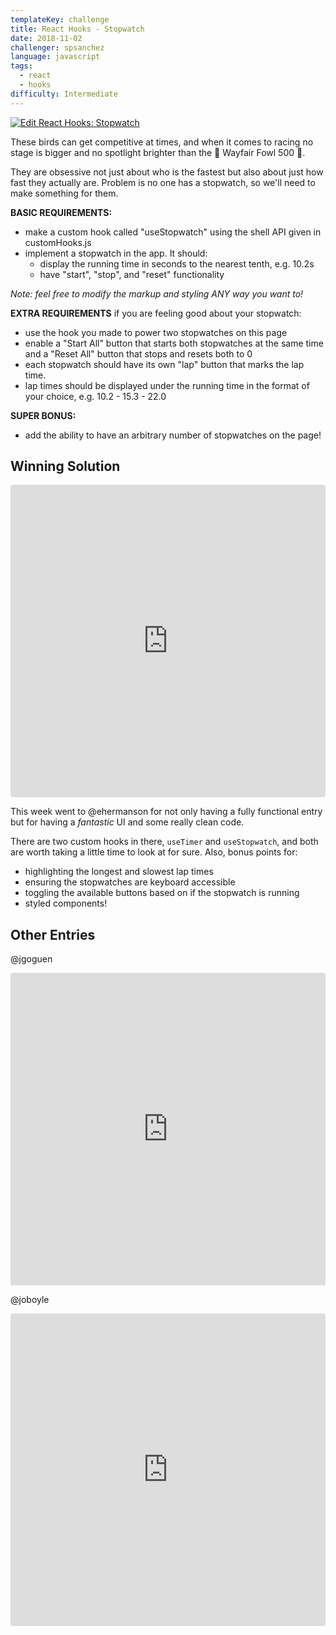 ```yaml
---
templateKey: challenge
title: React Hooks - Stopwatch
date: 2018-11-02
challenger: spsanchez
language: javascript
tags:
  - react
  - hooks
difficulty: Intermediate
---
```


<a href="https://codesandbox.io/s/vr4k32nky" target="_blank">
  <img alt="Edit React Hooks: Stopwatch" src="https://codesandbox.io/static/img/play-codesandbox.svg">
</a>

These birds can get competitive at times, and when it comes to racing no stage
is bigger and no spotlight brighter than the 🏁 Wayfair Fowl 500 🏁.

They are obsessive not just about who is the fastest but also about just how fast
they actually are. Problem is no one has a stopwatch, so we'll need to make
something for them.

**BASIC REQUIREMENTS:**

- make a custom hook called "useStopwatch" using the shell API given in customHooks.js
- implement a stopwatch in the app. It should:
    - display the running time in seconds to the nearest tenth, e.g. 10.2s
    - have "start", "stop", and "reset" functionality

*Note: feel free to modify the markup and styling ANY way you want to!*


**EXTRA REQUIREMENTS** if you are feeling good about your stopwatch:

- use the hook you made to power two stopwatches on this page
- enable a "Start All" button that starts both stopwatches at the same time
  and a "Reset All" button that stops and resets both to 0
- each stopwatch should have its own "lap" button that marks the lap time.
- lap times should be displayed under the running time in the format of your choice,
  e.g. 10.2 - 15.3 - 22.0


**SUPER BONUS:**
- add the ability to have an arbitrary number of stopwatches on the page!


## Winning Solution

<iframe src="https://codesandbox.io/embed/y0q4rkn95z?autoresize=1&hidenavigation=1&view=preview" style="width:100%; height:500px; border:0; border-radius: 4px; overflow:hidden;" sandbox="allow-modals allow-forms allow-popups allow-scripts allow-same-origin"></iframe>

This week went to @ehermanson for not only having a fully functional entry but for having a _fantastic_ UI and some really clean code.

There are two custom hooks in there, `useTimer` and `useStopwatch`, and both are worth taking a little time to look at for sure. Also, bonus points for:

* highlighting the longest and slowest lap times
* ensuring the stopwatches are keyboard accessible
* toggling the available buttons based on if the stopwatch is running
* styled components!

## Other Entries

@jgoguen
<iframe src="https://codesandbox.io/embed/mjjxj05ow9?autoresize=1&hidenavigation=1&view=preview" style="width:100%; height:500px; border:0; border-radius: 4px; overflow:hidden;" sandbox="allow-modals allow-forms allow-popups allow-scripts allow-same-origin"></iframe>

@joboyle
<iframe src="https://codesandbox.io/embed/5y3pk5mj7p?autoresize=1&hidenavigation=1&view=preview" style="width:100%; height:500px; border:0; border-radius: 4px; overflow:hidden;" sandbox="allow-modals allow-forms allow-popups allow-scripts allow-same-origin"></iframe>
